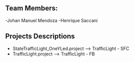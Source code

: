 ## Team Members:

-Johan Manuel Mendoza
-Henrique Saccani

## Projects Descriptions

- StateTrafficLight_OneYLed.project --> TrafficLight - SFC
- TrafficLight.project --> TrafficLight - FB

